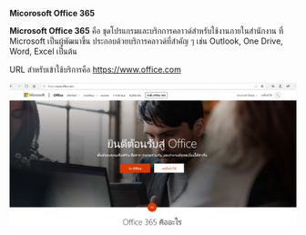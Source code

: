 **Micorosoft Office 365**

**Microsoft Office 365** คือ ชุดโปรแกรมและบริกการคลาวด์สำหรับใช้งานภายในสำนักงาน ที่ Microsoft เป็นผู้พัฒนาขึ้น ประกอบด้วยบริการคลาวด์ที่สำคัญ ๆ เช่น Outlook, One Drive, Word, Excel เป็นต้น 

URL สำหรับเข้าใช้บริการคือ https://www.office.com

![GitHub Logo](Pic/O365/Office365.jpg)

